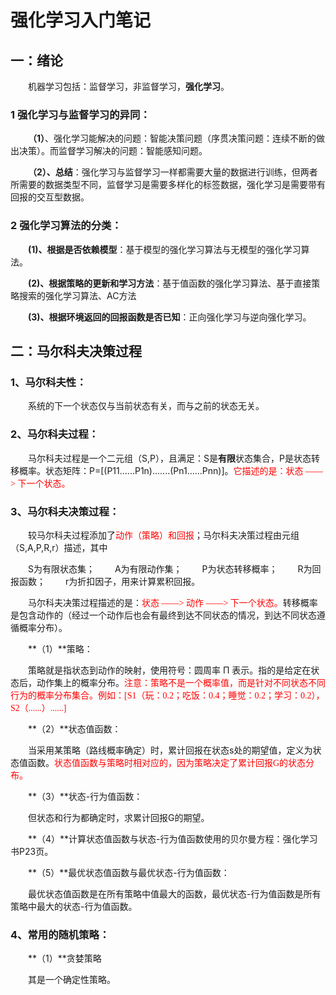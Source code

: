 # 强化学习入门笔记

## 一：绪论

&emsp;&emsp;机器学习包括：监督学习，非监督学习，**强化学习**。

### 1 强化学习与监督学习的异同：

&emsp;&emsp;**（1）**、强化学习能解决的问题：智能决策问题（序贯决策问题：连续不断的做出决策）。而监督学习解决的问题：智能感知问题。

&emsp;&emsp;**（2）、总结**：强化学习与监督学习一样都需要大量的数据进行训练，但两者所需要的数据类型不同，监督学习是需要多样化的标签数据，强化学习是需要带有回报的交互型数据。

### 2 强化学习算法的分类：

&emsp;&emsp;**(1)、根据是否依赖模型**：基于模型的强化学习算法与无模型的强化学习算法。

&emsp;&emsp;**(2)、根据策略的更新和学习方法**：基于值函数的强化学习算法、基于直接策略搜索的强化学习算法、AC方法

&emsp;&emsp;**(3)、根据环境返回的回报函数是否已知**：正向强化学习与逆向强化学习。

## 二：马尔科夫决策过程

### 1、马尔科夫性：

&emsp;&emsp;系统的下一个状态仅与当前状态有关，而与之前的状态无关。

### 2、马尔科夫过程：

&emsp;&emsp;马尔科夫过程是一个二元组（S,P），且满足：S是**有限**状态集合，P是状态转移概率。状态矩阵：P=[(P11......P1n).......(Pn1......Pnn)]。<font color=#ff00 face="宋体">它描述的是：状态 ——> 下一个状态。</font>

### 3、马尔科夫决策过程：

&emsp;&emsp;较马尔科夫过程添加了<font color=#ff00 face="宋体">动作（策略）和回报</font>；马尔科夫决策过程由元组（S,A,P,R,r）描述，其中

&emsp;&emsp;S为有限状态集；
&emsp;&emsp;A为有限动作集；
&emsp;&emsp;P为状态转移概率；
&emsp;&emsp;R为回报函数；
&emsp;&emsp;r为折扣因子，用来计算累积回报。

&emsp;&emsp;马尔科夫决策过程描述的是：<font color=#ff00 face="宋体">状态 ——> 动作 ——> 下一个状态。</font>转移概率是包含动作的（经过一个动作后也会有最终到达不同状态的情况，到达不同状态遵循概率分布）。 

&emsp;&emsp;**（1）**策略：

&emsp;&emsp;策略就是指状态到动作的映射，使用符号：圆周率 Π 表示。指的是给定在状态后，动作集上的概率分布。<font color=#ff00 face="宋体">注意：策略不是一个概率值，而是针对不同状态不同行为的概率分布集合。例如：[S1（玩：0.2；吃饭：0.4；睡觉：0.2；学习：0.2），S2（......）......]</font>

&emsp;&emsp;**（2）**状态值函数：

&emsp;&emsp;当采用某策略（路线概率确定）时，累计回报在状态s处的期望值，定义为状态值函数。<font color=#ff00 face="宋体">状态值函数与策略时相对应的，因为策略决定了累计回报G的状态分布。</font>

&emsp;&emsp;**（3）**状态-行为值函数：

&emsp;&emsp;但状态和行为都确定时，求累计回报G的期望。

&emsp;&emsp;**（4）**计算状态值函数与状态-行为值函数使用的贝尔曼方程：强化学习书P23页。

&emsp;&emsp;**（5）**最优状态值函数与最优状态-行为值函数：

&emsp;&emsp;最优状态值函数是在所有策略中值最大的函数，最优状态-行为值函数是所有策略中最大的状态-行为值函数。

### 4、常用的随机策略：

&emsp;&emsp;**（1）**贪婪策略

&emsp;&emsp;其是一个确定性策略。